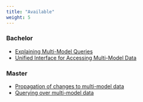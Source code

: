 ```yaml
---
title: "Available"
weight: 5
---
```


### Bachelor

- [Explaining Multi-Model Queries](mm-explain.md)
- [Unified Interface for Accessing Multi-Model Data](mm-accessor.md)

### Master

- [Propagation of changes to multi-model data](mm-evocat-impl.md)
- [Querying over multi-model data](mm-evoque-impl.md)

